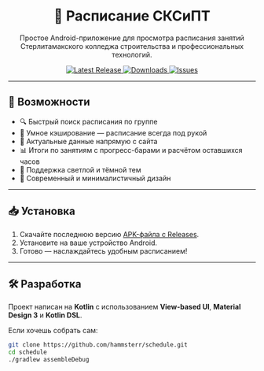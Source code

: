 <h1 align="center">📅 Расписание СКСиПТ</h1>

<p align="center">
  Простое Android-приложение для просмотра расписания занятий Стерлитамакского колледжа строительства и профессиональных технологий.<br>
</p>

<p align="center">
  <a href="https://github.com/hammsterr/schedule/releases">
    <img src="https://img.shields.io/github/v/release/hammsterr/schedule?label=Версия&color=brightgreen" alt="Latest Release" />
  </a>
  <a href="https://github.com/hammsterr/schedule">
    <img src="https://img.shields.io/github/downloads/hammsterr/schedule/total?label=Скачиваний" alt="Downloads" />
  </a>
  <a href="https://github.com/hammsterr/schedule/issues">
    <img src="https://img.shields.io/github/issues/hammsterr/schedule?label=Баги" alt="Issues" />
  </a>
</p>

---

## 🚀 Возможности

- 🔍 Быстрый поиск расписания по группе
- 🧠 Умное кэширование — расписание всегда под рукой
- 📆 Актуальные данные напрямую с сайта
- 📊 Итоги по занятиям с прогресс-барами и расчётом оставшихся часов
- 🌙 Поддержка светлой и тёмной тем
- 📱 Современный и минималистичный дизайн

---

## 📥 Установка

1. Скачайте последнюю версию [APK-файла с Releases](https://github.com/your-username/skcipt-schedule-app/releases).
2. Установите на ваше устройство Android.
3. Готово — наслаждайтесь удобным расписанием!

---

## 🛠️ Разработка

Проект написан на **Kotlin** с использованием **View-based UI**, **Material Design 3** и **Kotlin DSL**.

Если хочешь собрать сам:

```bash
git clone https://github.com/hammsterr/schedule.git
cd schedule
./gradlew assembleDebug
